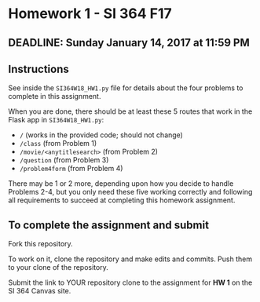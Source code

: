 # Homework 1 - SI 364 F17

## DEADLINE: Sunday January 14, 2017 at 11:59 PM

## Instructions

See inside the `SI364W18_HW1.py` file for details about the four problems to complete in this assignment.

When you are done, there should be at least these 5 routes that work in the Flask app in `SI364W18_HW1.py`:

* `/` (works in the provided code; should not change)
* `/class` (from Problem 1)
* `/movie/<anytitlesearch>` (from Problem 2)
* `/question` (from Problem 3)
* `/problem4form` (from Problem 4)

There may be 1 or 2 more, depending upon how you decide to handle Problems 2-4, but you only need these five working correctly and following all requirements to succeed at completing this homework assignment.

## To complete the assignment and submit

Fork this repository.

To work on it, clone the repository and make edits and commits. Push them to your clone of the repository.

Submit the link to YOUR repository clone to the assignment for **HW 1** on the SI 364 Canvas site.
